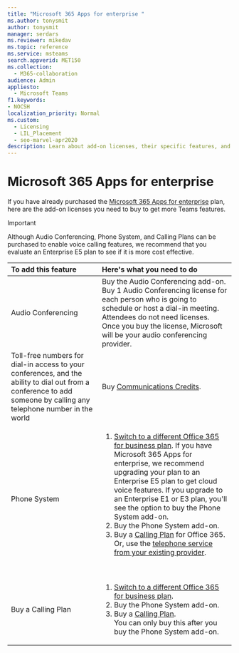 ```yaml
---
title: "Microsoft 365 Apps for enterprise "
ms.author: tonysmit
author: tonysmit
manager: serdars
ms.reviewer: mikedav
ms.topic: reference
ms.service: msteams
search.appverid: MET150
ms.collection: 
  - M365-collaboration
audience: Admin
appliesto: 
  - Microsoft Teams
f1.keywords:
- NOCSH
localization_priority: Normal
ms.custom: 
  - Licensing
  - LIL_Placement
  - seo-marvel-apr2020
description: Learn about add-on licenses, their specific features, and how to buy these licenses for Microsoft 365 Apps for enterprise.
---
```


# Microsoft 365 Apps for enterprise

If you have already purchased the [Microsoft 365 Apps for enterprise](https://products.office.com/en/business/office-365-proplus-business-software) plan, here are the add-on licenses you need to buy to get more Teams features.

> [!IMPORTANT]
> Although Audio Conferencing, Phone System, and Calling Plans can be purchased to enable voice calling features, we recommend that you evaluate an Enterprise E5 plan to see if it is more cost effective.


|To add this feature |Here's what you need to do |
|:---------------------------|:--------------------------------|
|Audio Conferencing <br/> |Buy the Audio Conferencing add-on. <br/>Buy 1 Audio Conferencing license for each person who is going to schedule or host a dial-in meeting. Attendees do not need licenses. <br/>Once you buy the license, Microsoft will be your audio conferencing provider. |
|Toll-free numbers for dial-in access to your conferences, and the ability to dial out from a conference to add someone by calling any telephone number in the world <br/> |Buy [Communications Credits](../set-up-communications-credits-for-your-organization.md).|
|Phone System <br/> |<ol><li>[Switch to a different Office 365 for business plan](https://support.office.com/article/73318661-8f33-478b-bcc7-fb8d69dbb22a). If you have Microsoft 365 Apps for enterprise, we recommend upgrading your plan to an Enterprise E5 plan to get cloud voice features. If you upgrade to an Enterprise E1 or E3 plan, you'll see the option to buy the Phone System add-on. <br/></li><li>Buy the Phone System add-on. <br/></li><li>Buy a [Calling Plan](../calling-plans-for-office-365.md) for Office 365. <br/>Or, use the [telephone service from your existing provider](microsoft-teams-add-on-licensing.md#bkmk_existing).</li></ol>  <br/> |
|Buy a Calling Plan <br/> |<ol><li>[Switch to a different Office 365 for business plan](https://support.office.com/article/73318661-8f33-478b-bcc7-fb8d69dbb22a). <br/></li><li>Buy the Phone System add-on.</li><li>Buy a [Calling Plan](../calling-plans-for-office-365.md).<br/> You can only buy this after you buy the Phone System add-on. <br/> |
   
